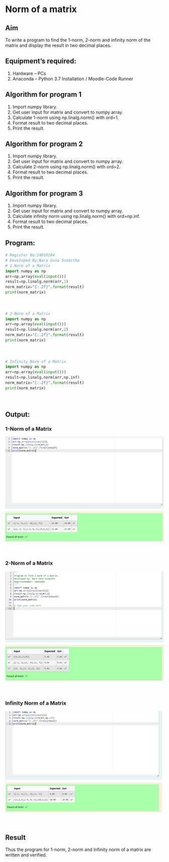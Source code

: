 # Norm of a matrix
## Aim
To write a program to find the 1-norm, 2-norm and infinity norm of the matrix and display the result in two decimal places.
## Equipment’s required:
1.	Hardware – PCs
2.	Anaconda – Python 3.7 Installation / Moodle-Code Runner
## Algorithm for program 1
1. Import numpy library.
2. Get user input for matrix and convert to numpy array.
3. Calculate 1-norm using np.linalg.norm() with ord=1.
4. Format result to two decimal places.
5. Print the result.
## Algorithm for program 2
1. Import numpy library.
2. Get user input for matrix and convert to numpy array.
3. Calculate 2-norm using np.linalg.norm() with ord=2.
4. Format result to two decimal places.
5. Print the result.
## Algorithm for program 3
1. Import numpy library.
2. Get user input for matrix and convert to numpy array.
3. Calculate infinity norm using np.linalg.norm() with ord=np.inf.
4. Format result to two decimal places.
5. Print the result.




## Program:
```Python
# Register No:24010204
# Developed By:Nara Guna Susmitha
# 1-Norm of a Matrix
import numpy as np
arr=np.array(eval(input()))
result=np.linalg.norm(arr,1)
norm_matrix="{:.2f}".format(result)
print(norm_matrix)



# 2-Norm of a Matrix
import numpy as np
arr=np.array(eval(input()))
result=np.linalg.norm(arr,2)
norm_matrix="{:.2f}".format(result)
print(norm_matrix)



# Infinity Norm of a Matrix
import numpy as np
arr=np.array(eval(input()))
result=np.linalg.norm(arr,np.inf)
norm_matrix="{:.2f}".format(result)
print(norm_matrix)




```
## Output:
### 1-Norm of a Matrix
![output](<Screenshot 2024-11-28 181713.png>)
<br>
<br>
<br>

### 2-Norm of a Matrix
![output](<Screenshot 2024-11-28 181734.png>)
<br>
<br>
<br>

### Infinity Norm of a Matrix
![output](<Screenshot 2024-11-28 181751.png>)
<br>
<br>
<br>

## Result
Thus the program for 1-norm, 2-norm and Infinity norm of a matrix are written and verified.
